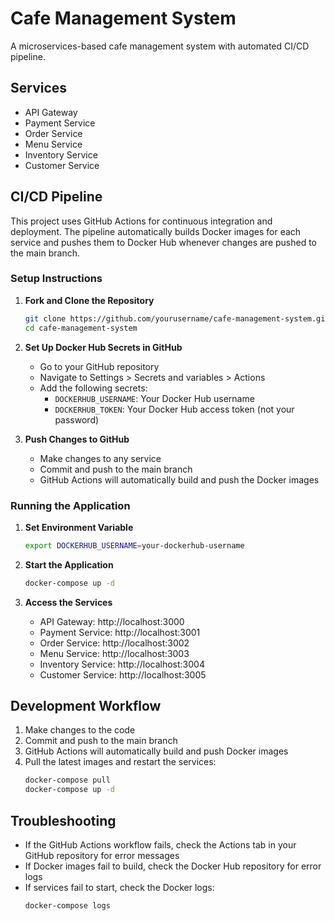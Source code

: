 # Cafe Management System

A microservices-based cafe management system with automated CI/CD pipeline.

## Services

- API Gateway
- Payment Service
- Order Service
- Menu Service
- Inventory Service
- Customer Service

## CI/CD Pipeline

This project uses GitHub Actions for continuous integration and deployment. The pipeline automatically builds Docker images for each service and pushes them to Docker Hub whenever changes are pushed to the main branch.

### Setup Instructions

1. **Fork and Clone the Repository**
   ```bash
   git clone https://github.com/yourusername/cafe-management-system.git
   cd cafe-management-system
   ```

2. **Set Up Docker Hub Secrets in GitHub**
   - Go to your GitHub repository
   - Navigate to Settings > Secrets and variables > Actions
   - Add the following secrets:
     - `DOCKERHUB_USERNAME`: Your Docker Hub username
     - `DOCKERHUB_TOKEN`: Your Docker Hub access token (not your password)

3. **Push Changes to GitHub**
   - Make changes to any service
   - Commit and push to the main branch
   - GitHub Actions will automatically build and push the Docker images

### Running the Application

1. **Set Environment Variable**
   ```bash
   export DOCKERHUB_USERNAME=your-dockerhub-username
   ```

2. **Start the Application**
   ```bash
   docker-compose up -d
   ```

3. **Access the Services**
   - API Gateway: http://localhost:3000
   - Payment Service: http://localhost:3001
   - Order Service: http://localhost:3002
   - Menu Service: http://localhost:3003
   - Inventory Service: http://localhost:3004
   - Customer Service: http://localhost:3005

## Development Workflow

1. Make changes to the code
2. Commit and push to the main branch
3. GitHub Actions will automatically build and push Docker images
4. Pull the latest images and restart the services:
   ```bash
   docker-compose pull
   docker-compose up -d
   ```

## Troubleshooting

- If the GitHub Actions workflow fails, check the Actions tab in your GitHub repository for error messages
- If Docker images fail to build, check the Docker Hub repository for error logs
- If services fail to start, check the Docker logs:
  ```bash
  docker-compose logs
  ``` 